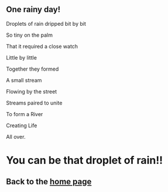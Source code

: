 ## One rainy day!

Droplets of rain dripped bit by bit

So tiny on the palm 

That it required a close watch

Little by little 

Together they formed

A small stream 

Flowing by the street 

Streams paired to unite

To form a River

Creating Life

All over.

# You can be that droplet of rain!!

## Back to the [home page](README.md)
